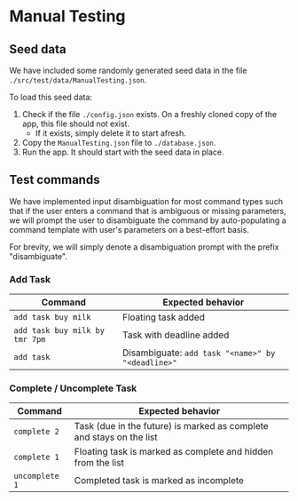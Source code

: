 <!-- @@author A0093907W -->
# Manual Testing

## Seed data

We have included some randomly generated seed data in the file `./src/test/data/ManualTesting.json`.

To load this seed data:

1. Check if the file `./config.json` exists. On a freshly cloned copy of the app, this file should not exist.
	* If it exists, simply delete it to start afresh.
2. Copy the `ManualTesting.json` file to `./database.json`.
3. Run the app. It should start with the seed data in place.

## Test commands

We have implemented input disambiguation for most command types such that if the user enters a command that is ambiguous or missing parameters, we will prompt the user to disambiguate the command by auto-populating a command template with user's parameters on a best-effort basis.

For brevity, we will simply denote a disambiguation prompt with the prefix "disambiguate". 

### Add Task

Command | Expected behavior
------- | -----------------
`add task buy milk` | Floating task added
`add task buy milk by tmr 7pm` | Task with deadline added
`add task` | Disambiguate: `add task "<name>" by "<deadline>"`

### Complete / Uncomplete Task

Command | Expected behavior
------- | -----------------
`complete 2` | Task (due in the future) is marked as complete and stays on the list 
`complete 1` | Floating task is marked as complete and hidden from the list
`uncomplete 1` | Completed task is marked as incomplete

